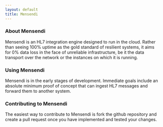 ```yaml
---
layout: default
title: Mensendi
---
```

### About Mensendi

Mensendi is an HL7 integration engine designed to run in the cloud. Rather than seeing 100% uptime as the
gold standard of resilient systems, it aims for 0% data loss in the face of unreliable infrastructure, be
it the data transport over the network or the instances on which it is running.

### Using Mensendi

Mensendi is in the early stages of development. Immediate goals include an absolute minimum proof of
concept that can ingest HL7 messages and forward them to another system.

### Contributing to Mensendi

The easiest way to contribute to Mensendi is fork the github repository and create a pull request once
you have implemented and tested your changes.
